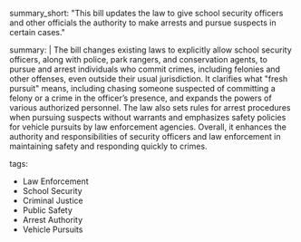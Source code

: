 summary_short: "This bill updates the law to give school security officers and other officials the authority to make arrests and pursue suspects in certain cases."

summary: |
  The bill changes existing laws to explicitly allow school security officers, along with police, park rangers, and conservation agents, to pursue and arrest individuals who commit crimes, including felonies and other offenses, even outside their usual jurisdiction. It clarifies what "fresh pursuit" means, including chasing someone suspected of committing a felony or a crime in the officer’s presence, and expands the powers of various authorized personnel. The law also sets rules for arrest procedures when pursuing suspects without warrants and emphasizes safety policies for vehicle pursuits by law enforcement agencies. Overall, it enhances the authority and responsibilities of security officers and law enforcement in maintaining safety and responding quickly to crimes.

tags:
  - Law Enforcement
  - School Security
  - Criminal Justice
  - Public Safety
  - Arrest Authority
  - Vehicle Pursuits
